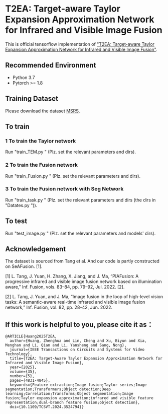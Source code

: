 # T2EA: Target-aware Taylor Expansion Approximation Network for Infrared and Visible Image Fusion
This is official tensorflow implementation of ["T2EA: Target-aware Taylor Expansion Approximation Network for Infrared and Visible Image Fusion"](https://ieeexplore.ieee.org/document/10819442).
## Recommended Environment
- Python 3.7
- Pytorch >= 1.8
## Training Dataset
Please download the dataset [MSRS](https://github.com/Linfeng-Tang/MSRS).

## To train
### 1 To train the Taylor network
Run "train_TEM.py " (Plz. set the relevant parameters and dirs).

### 2 To train the Fusion network
Run "train_Fusion.py " (Plz. set the relevant parameters and dirs).

### 3 To train the Fusion network with Seg Network
Run "train_task.py " (Plz. set the relevant parameters and dirs (the dirs in "Datates.py ")).

## To test
Run "test_image.py " (Plz. set the relevant parameters and models' dirs).

## Acknowledgement
The dataset is sourced from Tang et al. And our code is partly constructed on SeAFusion.
[1].

[1] L. Tang, J. Yuan, H. Zhang, X. Jiang, and J. Ma, “PIAFusion: A progressive infrared and visible image fusion network based on illumination aware,” Inf. Fusion, vols. 83–84, pp. 79–92, Jul. 2022.
[2].

[2] L. Tang, J. Yuan, and J. Ma, “Image fusion in the loop of high-level vision tasks: A semantic-aware real-time infrared and visible image fusion network,” Inf. Fusion, vol. 82, pp. 28–42, Jun. 2022.

## If this work is helpful to you, please cite it as：
```
@ARTICLE{Huang2025T2EA,
  author={Huang, Zhenghua and Lin, Cheng and Xu, Biyun and Xia, Menghan and Li, Qian and Li, Yansheng and Sang, Nong},
  journal={IEEE Transactions on Circuits and Systems for Video Technology}, 
  title={T2EA: Target-Aware Taylor Expansion Approximation Network for Infrared and Visible Image Fusion}, 
  year={2025},
  volume={35},
  number={5},
  pages={4831-4845},
  keywords={Feature extraction;Image fusion;Taylor series;Image segmentation;Transformers;Object detection;Deep learning;Correlation;Transforms;Object segmentation;Image fusion;Taylor expansion approximation;infrared and visible feature representation;dual-branch feature fusion;object detection},
  doi={10.1109/TCSVT.2024.3524794}}
```

